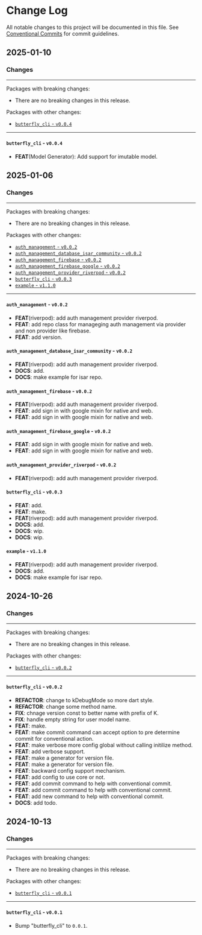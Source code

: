 # Change Log

All notable changes to this project will be documented in this file.
See [Conventional Commits](https://conventionalcommits.org) for commit guidelines.

## 2025-01-10

### Changes

---

Packages with breaking changes:

 - There are no breaking changes in this release.

Packages with other changes:

 - [`butterfly_cli` - `v0.0.4`](#butterfly_cli---v004)

---

#### `butterfly_cli` - `v0.0.4`

 - **FEAT**(Model Generator): Add support for imutable model.


## 2025-01-06

### Changes

---

Packages with breaking changes:

 - There are no breaking changes in this release.

Packages with other changes:

 - [`auth_management` - `v0.0.2`](#auth_management---v002)
 - [`auth_management_database_isar_community` - `v0.0.2`](#auth_management_database_isar_community---v002)
 - [`auth_management_firebase` - `v0.0.2`](#auth_management_firebase---v002)
 - [`auth_management_firebase_google` - `v0.0.2`](#auth_management_firebase_google---v002)
 - [`auth_management_provider_riverpod` - `v0.0.2`](#auth_management_provider_riverpod---v002)
 - [`butterfly_cli` - `v0.0.3`](#butterfly_cli---v003)
 - [`example` - `v1.1.0`](#example---v110)

---

#### `auth_management` - `v0.0.2`

 - **FEAT**(riverpod): add auth management provider riverpod.
 - **FEAT**: add repo class for manageging auth management via provider and non provider like firebase.
 - **FEAT**: add version.

#### `auth_management_database_isar_community` - `v0.0.2`

 - **FEAT**(riverpod): add auth management provider riverpod.
 - **DOCS**: add.
 - **DOCS**: make example for isar repo.

#### `auth_management_firebase` - `v0.0.2`

 - **FEAT**(riverpod): add auth management provider riverpod.
 - **FEAT**: add sign in with google mixin for native and web.
 - **FEAT**: add sign in with google mixin for native and web.

#### `auth_management_firebase_google` - `v0.0.2`

 - **FEAT**: add sign in with google mixin for native and web.
 - **FEAT**: add sign in with google mixin for native and web.

#### `auth_management_provider_riverpod` - `v0.0.2`

 - **FEAT**(riverpod): add auth management provider riverpod.

#### `butterfly_cli` - `v0.0.3`

 - **FEAT**: add.
 - **FEAT**: make.
 - **FEAT**(riverpod): add auth management provider riverpod.
 - **DOCS**: add.
 - **DOCS**: wip.
 - **DOCS**: wip.

#### `example` - `v1.1.0`

 - **FEAT**(riverpod): add auth management provider riverpod.
 - **DOCS**: add.
 - **DOCS**: make example for isar repo.


## 2024-10-26

### Changes

---

Packages with breaking changes:

 - There are no breaking changes in this release.

Packages with other changes:

 - [`butterfly_cli` - `v0.0.2`](#butterfly_cli---v002)

---

#### `butterfly_cli` - `v0.0.2`

 - **REFACTOR**: change to kDebugMode so more dart style.
 - **REFACTOR**: change some method name.
 - **FIX**: chnage version const to better name with prefix of K.
 - **FIX**: handle empty string for user model name.
 - **FEAT**: make.
 - **FEAT**: make commit command can accept option to pre determine commit for conventional action.
 - **FEAT**: make verbose more config global without calling initilize method.
 - **FEAT**: add verbose support.
 - **FEAT**: make a generator for version file.
 - **FEAT**: make a generator for version file.
 - **FEAT**: backward config support mechanism.
 - **FEAT**: add config to use core or not.
 - **FEAT**: add commit command to help with conventional commit.
 - **FEAT**: add commit command to help with conventional commit.
 - **FEAT**: add new command to help with conventional commit.
 - **DOCS**: add todo.


## 2024-10-13

### Changes

---

Packages with breaking changes:

 - There are no breaking changes in this release.

Packages with other changes:

 - [`butterfly_cli` - `v0.0.1`](#butterfly_cli---v001)

---

#### `butterfly_cli` - `v0.0.1`

 - Bump "butterfly_cli" to `0.0.1`.

